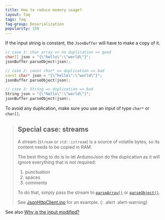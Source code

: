 ```yaml
---
title: How to reduce memory usage?
layout: faq
tags: faq
faq-group: Deserialization
popularity: 150
---
```


If the input string is constant, the `JsonBuffer` will have to make a copy of it.

```c++
// case 1: char array => no duplication => good
char[] json = "{\"hello\":\"world\"}";
jsonBuffer.parseObject(json);

// case 2: const char* => duplication => bad
const char* json = "{\"hello\":\"world\"}";
jsonBuffer.parseObject(json);

// case 3: String => duplication => bad
String json = "{\"hello\":\"world\"}";
jsonBuffer.parseObject(json);
```

To avoid any duplication, make sure you use an input of type `char*` or `char[]`.

>## Special case: streams
>
>A stream (`Stream` or `std::istream`) is a source of volatile bytes, so its content needs to be copied in RAM.
>
>The best thing to do is to let ArduinoJson do the duplication as it will ignore everything that is not required:
>1. punctuation
>2. spaces
>3. comments
>
>To do that, simply pass the stream to [`parseArray()`]({{site.baseurl}}/api/jsonbuffer/parsearray) or [`parseObject()`]({{site.baseurl}}/api/jsonbuffer/parseobject/).
>
>See [JsonHttpClient.ino]({{site.baseurl}}/example/http-client/) for an example.
{: .alert .alert-warning}

See also [Why is the input modified?]({{site.baseurl}}/faq/why-is-the-input-modifed/)